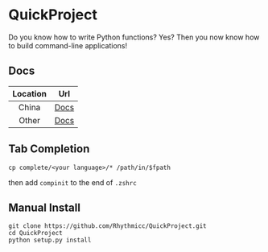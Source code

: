# QuickProject

Do you know how to write Python functions? Yes? Then you now know how to build command-line applications!

## Docs
|Location|Url|
|:---:|:---:|
|China|[Docs](https://rhythmlian.cn/2020/02/14/QuickProject/)|
|Other|[Docs](https://rhythmicc.github.io/2020/02/14/QuickProject/)|

## Tab Completion

```shell
cp complete/<your language>/* /path/in/$fpath
```

then add `compinit` to the end of `.zshrc`


## Manual Install
```shell
git clone https://github.com/Rhythmicc/QuickProject.git
cd QuickProject
python setup.py install
```
